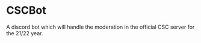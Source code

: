 # CSCBot
A discord bot which will handle the moderation in the official CSC server for the 21/22 year.
